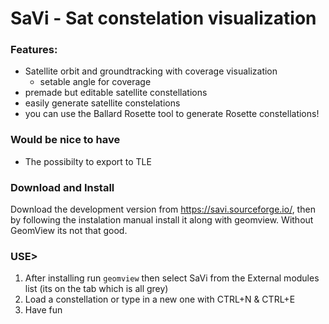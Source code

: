 # SaVi - Sat constelation visualization 
### Features: 
+ Satellite orbit and groundtracking with coverage visualization
	+ setable angle for coverage 
+ premade but editable satellite constellations 
+ easily generate satellite constelations
+ you can use the Ballard Rosette tool to generate Rosette constellations!

### Would be nice to have
+ The possibilty to export to TLE 

### Download and Install 
Download the development version from https://savi.sourceforge.io/, then by following the instalation manual install it along with geomview. Without GeomView its not that good. 

### USE> 
1. After installing run `geomview` then select SaVi from the External modules list (its on the tab which is all grey) 
2. Load a constellation or type in a new one with CTRL+N & CTRL+E 
3. Have fun 


